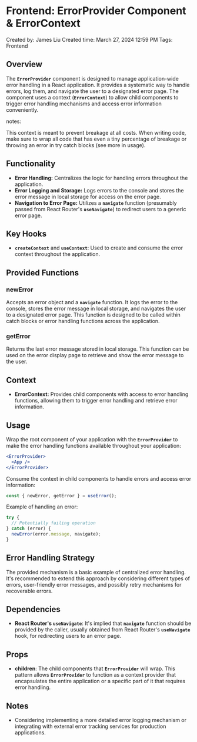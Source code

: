 # Frontend: ErrorProvider Component & ErrorContext

Created by: James Liu
Created time: March 27, 2024 12:59 PM
Tags: Frontend

## **Overview**

The **`ErrorProvider`** component is designed to manage application-wide error handling in a React application. It provides a systematic way to handle errors, log them, and navigate the user to a designated error page. The component uses a context (**`ErrorContext`**) to allow child components to trigger error handling mechanisms and access error information conveniently.

notes:

This context is meant to prevent breakage at all costs. When writing code, make sure to wrap all code that has even a tiny percentage of breakage or throwing an error in try catch blocks (see more in usage). 

## **Functionality**

- **Error Handling:** Centralizes the logic for handling errors throughout the application.
- **Error Logging and Storage:** Logs errors to the console and stores the error message in local storage for access on the error page.
- **Navigation to Error Page:** Utilizes a **`navigate`** function (presumably passed from React Router's **`useNavigate`**) to redirect users to a generic error page.

## **Key Hooks**

- **`createContext`** and **`useContext`**: Used to create and consume the error context throughout the application.

## **Provided Functions**

### **newError**

Accepts an error object and a **`navigate`** function. It logs the error to the console, stores the error message in local storage, and navigates the user to a designated error page. This function is designed to be called within catch blocks or error handling functions across the application.

### **getError**

Returns the last error message stored in local storage. This function can be used on the error display page to retrieve and show the error message to the user.

## **Context**

- **ErrorContext:** Provides child components with access to error handling functions, allowing them to trigger error handling and retrieve error information.

## **Usage**

Wrap the root component of your application with the **`ErrorProvider`** to make the error handling functions available throughout your application:

```jsx
<ErrorProvider>
  <App />
</ErrorProvider>
```

Consume the context in child components to handle errors and access error information:

```jsx
const { newError, getError } = useError();
```

Example of handling an error:

```jsx
try {
  // Potentially failing operation
} catch (error) {
  newError(error.message, navigate);
}
```

## **Error Handling Strategy**

The provided mechanism is a basic example of centralized error handling. It's recommended to extend this approach by considering different types of errors, user-friendly error messages, and possibly retry mechanisms for recoverable errors.

## **Dependencies**

- **React Router's `useNavigate`**: It's implied that **`navigate`** function should be provided by the caller, usually obtained from React Router's **`useNavigate`** hook, for redirecting users to an error page.

## **Props**

- **children**: The child components that **`ErrorProvider`** will wrap. This pattern allows **`ErrorProvider`** to function as a context provider that encapsulates the entire application or a specific part of it that requires error handling.

## **Notes**

- Considering implementing a more detailed error logging mechanism or integrating with external error tracking services for production applications.